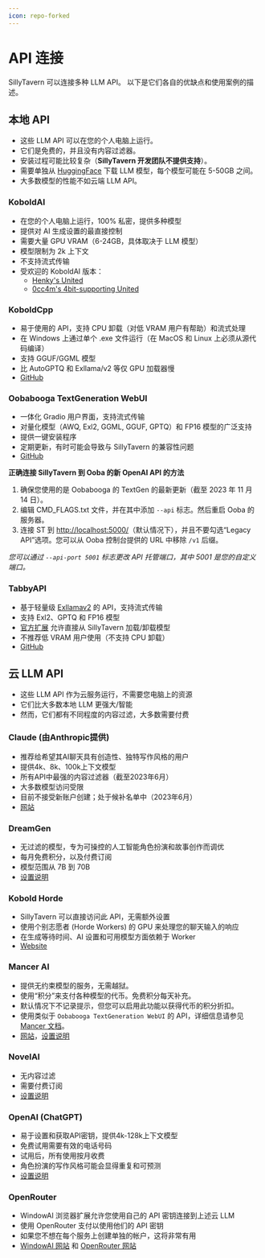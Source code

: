 ```yaml
---
icon: repo-forked
---
```


# API 连接

SillyTavern 可以连接多种 LLM API。
以下是它们各自的优缺点和使用案例的描述。

## 本地 API

- 这些 LLM API 可以在您的个人电脑上运行。
- 它们是免费的，并且没有内容过滤器。
- 安装过程可能比较复杂（**SillyTavern 开发团队不提供支持**）。
- 需要单独从 [HuggingFace](https://huggingface.co/models?other=LLM) 下载 LLM 模型，每个模型可能在 5-50GB 之间。
- 大多数模型的性能不如云端 LLM API。

### KoboldAI

- 在您的个人电脑上运行，100% 私密，提供多种模型
- 提供对 AI 生成设置的最直接控制
- 需要大量 GPU VRAM（6-24GB，具体取决于 LLM 模型）
- 模型限制为 2k 上下文
- 不支持流式传输
- 受欢迎的 KoboldAI 版本：
  - [Henky's United](https://github.com/henk717/KoboldAI)
  - [0cc4m's 4bit-supporting United](https://github.com/0cc4m/KoboldAI)

### KoboldCpp

- 易于使用的 API，支持 CPU 卸载（对低 VRAM 用户有帮助）和流式处理
- 在 Windows 上通过单个 .exe 文件运行（在 MacOS 和 Linux 上必须从源代码编译）
- 支持 GGUF/GGML 模型
- 比 AutoGPTQ 和 Exllama/v2 等仅 GPU 加载器慢
- [GitHub](https://github.com/LostRuins/koboldcpp)

### Oobabooga TextGeneration WebUI

- 一体化 Gradio 用户界面，支持流式传输
- 对量化模型（AWQ, Exl2, GGML, GGUF, GPTQ）和 FP16 模型的广泛支持
- 提供一键安装程序
- 定期更新，有时可能会导致与 SillyTavern 的兼容性问题
- [GitHub](https://github.com/oobabooga/text-generation-webui#one-click-installers)

**正确连接 SillyTavern 到 Ooba 的新 OpenAI API 的方法**

1. 确保您使用的是 Oobabooga 的 TextGen 的最新更新（截至 2023 年 11 月 14 日）。
2. 编辑 CMD_FLAGS.txt 文件，并在其中添加 `--api` 标志。然后重启 Ooba 的服务器。
3. 连接 ST 到 <http://localhost:5000/>（默认情况下），并且不要勾选“Legacy API”选项。您可以从 Ooba 控制台提供的 URL 中移除 `/v1` 后缀。

*您可以通过 `--api-port 5001` 标志更改 API 托管端口，其中 5001 是您的自定义端口。*

### TabbyAPI

- 基于轻量级 [Exllamav2](https://github.com/turboderp/exllamav2) 的 API，支持流式传输
- 支持 Exl2、GPTQ 和 FP16 模型
- [官方扩展](https://github.com/theroyallab/ST-tabbyAPI-loader) 允许直接从 SillyTavern 加载/卸载模型
- 不推荐低 VRAM 用户使用（不支持 CPU 卸载）
- [GitHub](https://github.com/theroyallab/tabbyAPI)

## 云 LLM API

- 这些 LLM API 作为云服务运行，不需要您电脑上的资源
- 它们比大多数本地 LLM 更强大/智能
- 然而，它们都有不同程度的内容过滤，大多数需要付费

### Claude (由Anthropic提供)

- 推荐给希望其AI聊天具有创造性、独特写作风格的用户
- 提供4k、8k、100k上下文模型
- 所有API中最强的内容过滤器（截至2023年6月）
- 大多数模型访问受限
- 目前不接受新账户创建；处于候补名单中（2023年6月）
- [网站](https://www.anthropic.com/index/introducing-claude)

### DreamGen

- 无过滤的模型，专为可操控的人工智能角色扮演和故事创作而调优
- 每月免费积分，以及付费订阅
- 模型范围从 7B 到 70B
- [设置说明](/usage/api-connections/DreamGen/)

### Kobold Horde

- SillyTavern 可以直接访问此 API，无需额外设置
- 使用个别志愿者 (Horde Workers) 的 GPU 来处理您的聊天输入的响应
- 在生成等待时间、AI 设置和可用模型方面依赖于 Worker
- [Website](https://horde.koboldai.net)

### Mancer AI

- 提供无约束模型的服务，无需越狱。
- 使用“积分”来支付各种模型的代币。免费积分每天补充。
- 默认情况下不记录提示，但您可以启用此功能以获得代币的积分折扣。
- 使用类似于 `Oobabooga TextGeneration WebUI` 的 API，详细信息请参见 [Mancer 文档](https://mancer.tech/docs/clients/#sampling-parameters)。
- [网站](https://mancer.tech/)，[设置说明](https://docs.sillytavern.app/usage/api-connections/mancer/)

### NovelAI

- 无内容过滤
- 需要付费订阅
- [设置说明](https://docs.sillytavern.app/usage/api-connections/novelai/)

### OpenAI (ChatGPT)

- 易于设置和获取API密钥，提供4k-128k上下文模型
- 免费试用需要有效的电话号码
- 试用后，所有使用按月收费
- 角色扮演的写作风格可能会显得重复和可预测
- [设置说明](https://docs.sillytavern.app/usage/api-connections/openai/)

### OpenRouter

- WindowAI 浏览器扩展允许您使用自己的 API 密钥连接到上述云 LLM
- 使用 OpenRouter 支付以使用他们的 API 密钥
- 如果您不想在每个服务上创建单独的帐户，这将非常有用
- [WindowAI 网站](https://windowai.io) 和 [OpenRouter 网站](https://openrouter.ai)